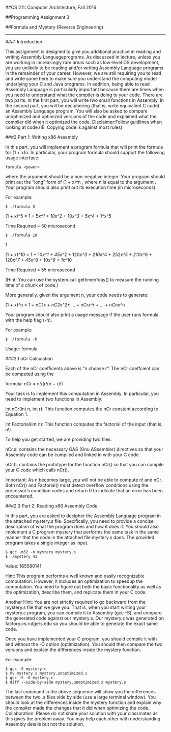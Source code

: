 ##CS 211: Computer Architecture, Fall 2016

##Programming Assignment 3:

##Formula and Mystery (Reverse Engineering)

----

###1 Introduction 

This assignment is designed to give you additional practice in reading and writing Assembly Languageprograms. As discussed in lecture, unless you are working in increasingly rare areas such as low-level OS development, you are unlikely to be reading and/or writing Assembly Language programs in the remainder of your career. However, we are still requiring you to read and write some here to make sure you understand the computing model underlying your C and Java programs. In addition, being able to read Assembly Language is particularly important because there are times when you need to understand what the compiler is doing to your code. There are two parts. In the first part, you will write two small functions in Assembly. In the second part, you will be deciphering (that is, write equivalent C code) an Assembly Language program. You will also be asked to compare unoptimized and optimized versions of the code and explained what the compiler did when it optimized the code. Disclaimer:Follow guidlines when looking at code.(IE. Copying code is against most rules)

###2 Part 1: Writing x86 Assembly

In this part, you will implement a program formula that will print the formula for (1 + x)n. In particular, your program formula should support the following usage interface:
```
formula <power>
```
where the argument <power> should be a non-negative integer. Your program should print out the “long” form of (1 + x)^n , where n is equal to the argument <power>. Your program should also print out its execution time (in microseconds).

For example:
```
$ ./formula 5
```
(1 + x)^5 = 1 + 5*x^1 + 10*x^2 + 10*x^3 + 5*x^4 + 1*x^5

Time Required = 50 microsecond
```
$ ./formula 10
```
1

(1 + x)^10 = 1 + 10*x^1 + 45*x^2 + 120*x^3 + 210*x^4 + 252*x^5 + 210*x^6 + 120*x^7 + 45*x^8 + 10*x^9 + 1*x^10

Time Required = 55 microsecond

(Hint: You can use the system call gettimeofday() to measure the running time of a chunk of code.)

More generally, given the argument n, your code needs to generate:

(1 + x)^n = 1 + nC1*x + nC2*x^2+ ... + nCr*x^r + ... + nCn*x^n

Your program should also print a usage message if the user runs formula with the help flag (-h).

For example:
```
$ ./formula -h
```
Usage: formula <positive integer>

###2.1 nCr Calculation

Each of the nCr coefficents above is ”n choose r”. The nCr coeffcient can be computed using the

formula: nCr = n!/(r!(n − r)!)

Your task is to implement this computation in Assembly. In particular, you need to implement two functions in Assembly:

int nCr(int n, int r): This function computes the nCr constant according to Equation 1.

int Factorial(int n): This function computes the factorial of the input (that is, n!).

To help you get started, we are providing two files:

nCr.s: contains the necessary GAS (Gnu ASsembler) directives so that your Assembly code can be compiled and linked in with your C code.

nCr.h: contains the prototype for the function nCr() so that you can compile your C code which calls nCr().

Important: As n becomes large, you will not be able to compute n! and nCr. Both nCr() and Factorial() must detect overflow conditions using the processor’s condition codes and return 0 to indicate that an error has been encountered.

###2.3 Part 2: Reading x86 Assembly Code

In this part, you are asked to decipher the Assembly Language program in the attached mystery.s file. Specifically, you need to provide a concise description of what the program does and how it does it. You should also implement a C program mystery that performs the same task in the same
manner that the code in the attached file mystery.s does.
The provided program takes a single integer as input.
```
$ gcc -m32 -o mystery mystery.s
$ ./mystery 41
```
Value: 165580141

Hint: This program performs a well known and easily recognizable computation. However, it
includes an optimization to speedup the computation. You need to figure out both the basic
functionality as well as the optimization, describe them, and replicate them in your C code.

Another Hint: You are not strictly required to go backward from the mystery.s file that we give
you. That is, when you start writing your mystery.c program, you can compile it to Assembly
(gcc -S), and compare the generated code against our mystery.s. Our mystery.s was generated
on factory.cs.rutgers.edu so you should be able to generate the exact same code.

Once you have implemented your C program, you should compile it with and without the -O option
(optimization). You should then compare the two versions and explain the differences inside the
mystery function.

For example:

```
$ gcc -S mystery.c
$ mv mystery.s mystery.unoptimized.s
$ gcc -S -O mystery.c
$ diff --side-by-side mystery.unoptimized.s mystery.s
```

The last command in the above sequence will show you the differences between the two .s files
side by side (use a large terminal window). You should look at the differences inside the mystery
function and explain why the compiler made the changes that it did when optimizing the code.
Collaboration: Please do not share your solution with your classmates as this gives the problem
away. You may help each other with understanding Assembly details but not the solution.




